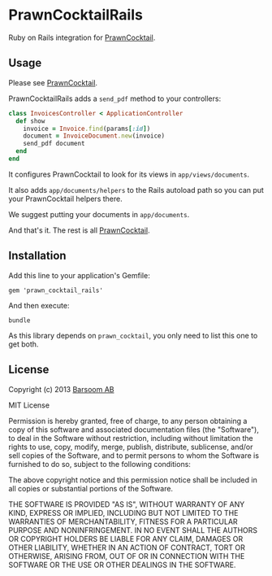 # PrawnCocktailRails

Ruby on Rails integration for [PrawnCocktail](http://github.com/barsoom/prawn_cocktail).

## Usage

Please see [PrawnCocktail](http://github.com/barsoom/prawn_cocktail).

PrawnCocktailRails adds a `send_pdf` method to your controllers:

``` ruby
class InvoicesController < ApplicationController
  def show
    invoice = Invoice.find(params[:id])
    document = InvoiceDocument.new(invoice)
    send_pdf document
  end
end
```


It configures PrawnCocktail to look for its views in `app/views/documents`.

It also adds `app/documents/helpers` to the Rails autoload path so you can put your PrawnCocktail helpers there.

We suggest putting your documents in `app/documents`.

And that's it. The rest is all [PrawnCocktail](http://github.com/barsoom/prawn_cocktail).

## Installation

Add this line to your application's Gemfile:

    gem 'prawn_cocktail_rails'

And then execute:

    bundle

As this library depends on `prawn_cocktail`, you only need to list this one to get both.

## License

Copyright (c) 2013 [Barsoom AB](http://barsoom.se)

MIT License

Permission is hereby granted, free of charge, to any person obtaining
a copy of this software and associated documentation files (the
"Software"), to deal in the Software without restriction, including
without limitation the rights to use, copy, modify, merge, publish,
distribute, sublicense, and/or sell copies of the Software, and to
permit persons to whom the Software is furnished to do so, subject to
the following conditions:

The above copyright notice and this permission notice shall be
included in all copies or substantial portions of the Software.

THE SOFTWARE IS PROVIDED "AS IS", WITHOUT WARRANTY OF ANY KIND,
EXPRESS OR IMPLIED, INCLUDING BUT NOT LIMITED TO THE WARRANTIES OF
MERCHANTABILITY, FITNESS FOR A PARTICULAR PURPOSE AND
NONINFRINGEMENT. IN NO EVENT SHALL THE AUTHORS OR COPYRIGHT HOLDERS BE
LIABLE FOR ANY CLAIM, DAMAGES OR OTHER LIABILITY, WHETHER IN AN ACTION
OF CONTRACT, TORT OR OTHERWISE, ARISING FROM, OUT OF OR IN CONNECTION
WITH THE SOFTWARE OR THE USE OR OTHER DEALINGS IN THE SOFTWARE.
